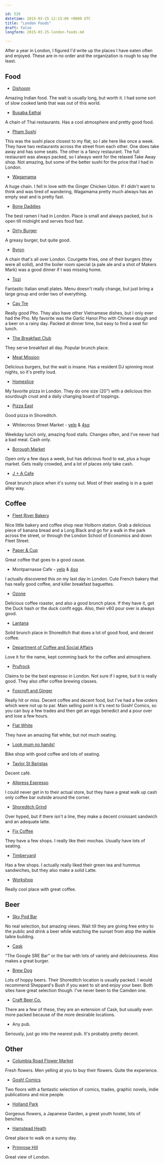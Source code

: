 ```yaml
---

id: 526
datetime: 2015-03-25 12:15:00 +0000 UTC
title: "London Foods"
draft: false
longform: 2015-03-25-london-foods.md

---
```


After a year in London, I figured I'd write up the places I have eaten often and enjoyed. These are in no order and the organization is rough to say the least.

## Food

 * [Dishoom](http://www.dishoom.com/)

Amazing Indian food. The wait is usually long, but worth it. I had some sort of slow cooked lamb that was out of this world.

 * [Busaba Eathai](http://www.busaba.com/)

A chain of Thai restaurants. Has a cool atmosphere and pretty good food.

 * [Pham Sushi](http://www.phamsushi.co.uk/)

This was the sushi place closest to my flat, so I ate here like once a week. They have two restaurants across the street from each other. One does take away and has some seats. The other is a fancy restaurant. The full restaurant was always packed, so I always went for the relaxed Take Away shop. Not amazing, but some of the better sushi for the price that I had in London.

 * [Wagamama](http://www.wagamama.com/)

A huge chain. I fell in love with the Ginger Chicken Udon. If I didn't want to think and was tired of wandering, Wagamama pretty much always has an empty seat and is pretty fast.

 * [Bone Daddies](http://www.bonedaddies.com/peter-st-soho/)

The best ramen I had in London. Place is small and always packed, but is open till midnight and serves food fast.

 * [Dirty Burger](http://www.eatdirtyburger.com/)

A greasy burger, but quite good.

 * [Byron](https://www.byronhamburgers.com/)

A chain that's all over London. Courgette fries, one of their burgers (they were all solid), and the boiler room special (a pale ale and a shot of Makers Mark) was a good dinner if I was missing home.

 * [Tozi](http://www.tozirestaurant.co.uk/)

Fantastic Italian small plates. Menu doesn't really change, but just bring a large group and order two of everything.

 * [Cay Tre](http://caytre.co.uk/)

Really good Pho. They also have other Vietnamese dishes, but I only ever had the Pho. My favorite was the Garlic Hanoi Pho with Chinese dough and a beer on a rainy day. Packed at dinner time, but easy to find a seat for lunch.

 * [The Breakfast Club](http://www.thebreakfastclubcafes.com/locations/hoxton/)

They serve breakfast all day. Popular brunch place.

 * [Meat Mission](http://www.meatmission.com/)

Delicious burgers, but the wait is insane. Has a resident DJ spinning most nights, so it's pretty loud.

 * [Homeslice](http://www.homeslicepizza.co.uk/home)

My favorite pizza in London. They do one size (20") with a delicious thin sourdough crust and a daily changing board of toppings.

 * [Pizza East](http://www.pizzaeast.com/shoreditch)

Good pizza in Shoreditch.

 * Whitecross Street Market - [yelp](http://www.yelp.com/biz/whitecross-market-london) &amp; [4sq](https://foursquare.com/v/whitecross-street-market/4ac518eef964a52021ad20e3)

Weekday lunch only, amazing food stalls. Changes often, and I've never had a bad meal. Cash only.

 * [Borough Market](http://boroughmarket.org.uk/)

Open only a few days a week, but has delicious food to eat, plus a huge market. Gets really crowded, and a lot of places only take cash.

 * [J + A Cafe](http://jandacafe.com/)

Great brunch place when it's sunny out. Most of their seating is in a quiet alley way.

## Coffee


 * [Fleet River Bakery](http://fleetriverbakery.com/)

Nice little bakery and coffee shop near Holborn station. Grab a delicious piece of banana bread and a Long Black and go for a walk in the park across the street, or through the London School of Economics and down Fleet Street.

 * [Paper &amp; Cup](http://www.paperandcup.co.uk/)

Great coffee that goes to a good cause.

 * Montparnasse Cafe - [yelp](http://www.yelp.com/biz/montparnasse-cafe-london-2) &amp; [4sq](https://foursquare.com/v/montparnasse-cafe/4baf60fff964a52080fb3be3)

I actually discovered this on my last day in London. Cute French bakery that has really good coffee, and killer breakfast baguettes.

 * [Ozone](http://www.ozonecoffee.co.uk/)

Delicious coffee roaster, and also a good brunch place. If they have it, get the Duck hash or the duck confit eggs. Also, their v60 pour over is always good.

 * [Lantana](http://www.lantanacafe.co.uk/index.html)

Solid brunch place in Shoreditch that does a lot of good food, and decent coffee.

 * [Department of Coffee and Social Affairs](http://departmentofcoffee.com/)

Love it for the name, kept comming back for the coffee and atmosphere.

 * [Prufrock](http://www.prufrockcoffee.com/)

Claims to be the best espresso in London. Not sure if I agree, but it is really good. They also offer coffee brewing classes.

 * [Foxcroft and Ginger](http://foxcroftandginger.co.uk/)

Really hit or miss. Decent coffee and decent food, but I've had a few orders which were not up to par. Main selling point is it's next to Gosh! Comics, so you can buy a few trades and then get an eggs benedict and a pour over and lose a few hours.

 * [Flat White](http://www.flatwhitesoho.co.uk/)

They have an amazing flat white, but not much seating.

 * [Look mum no hands!](http://www.lookmumnohands.com/)

Bike shop with good coffee and lots of seating.

 * [Taylor St Baristas](http://www.taylor-st.com/)

Decent café.

 * [Allpress Espresso](http://uk.allpressespresso.com/)

I could never get in to their actual store, but they have a great walk up cash only coffee bar outside around the corner.

 * [Shoreditch Grind](http://www.shoreditchgrind.com/)

Over hyped, but if there isn't a line, they make a decent croissant sandwich and an adequate latte.

 * [Fix Coffee](http://www.fix-coffee.co.uk/#about)

They have a few shops. I really like their mochas. Usually have lots of seating.

 * [Timberyard](http://timberyardlondon.com/)

Has a few shops. I actually really liked their green tea and hummus sandwiches, but they also make a solid Latte.

 * [Workshop](http://www.workshopcoffee.com/)

Really cool place with great coffee.

## Beer

 * [Sky Pod Bar](http://skygarden.london/sky-pod-bar)

No real selection, but amazing views. Wait till they are giving free entry to the public and drink a beer while watching the sunset from atop the walkie talkie building.

 * [Cask](http://www.caskpubandkitchen.com/)

"The Google SRE Bar" or the bar with lots of variety and deliciousness. Also makes a great burger.

 * [Brew Dog](https://www.brewdog.com/bars)

Lots of hoppy beers. Their Shoreditch location is usually packed. I would recommend Sheppard's Bush if you want to sit and enjoy your beer. Both sites have great selection though. I've never been to the Camden one.

 * [Craft Beer Co.](http://thecraftbeerco.com/)

There are a few of these, they are an extension of Cask, but usually even more packed because of the more desirable locations.

 * Any pub.

Seriously, just go into the nearest pub. It's probably pretty decent.

## Other

 * [Columbia Road Flower Market](http://www.columbiaroad.info/)

Fresh flowers. Men yelling at you to buy their flowers. Quite the experience.

 * [Gosh! Comics](http://www.goshlondon.com/)

Two floors with a fantastic selection of comics, trades, graphic novels, indie publications and nice people.

 * [Holland Park](http://www.rbkc.gov.uk/leisureandlibraries/parksandgardens/yourlocalpark/hollandpark.aspx)

Gorgeous flowers, a Japanese Garden, a great youth hostel, lots of benches.

 * [Hamstead Heath](http://www.cityoflondon.gov.uk/things-to-do/green-spaces/hampstead-heath/Pages/default.aspx)

Great place to walk on a sunny day.

 * [Primrose Hill](https://www.royalparks.org.uk/parks/the-regents-park/things-to-see-and-do/primrose-hill)

Great view of London.


